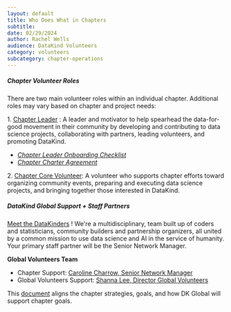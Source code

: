 ```yaml
---
layout: default
title: Who Does What in Chapters
subtitle:
date: 02/29/2024
author: Rachel Wells
audience: DataKind Volunteers
category: volunteers
subcategory: chapter-operations
---
```


##### Chapter Volunteer Roles


There are two main volunteer roles within an individual chapter. Additional roles may vary based on chapter and project needs:


1\. [Chapter Leader](https://drive.google.com/file/d/1XPugchU-8Wp_JT2gq8C4jC5_E8lm6TCz/view) : A leader and motivator to help spearhead the data\-for\-good movement in their community by developing and contributing to data science projects, collaborating with partners, leading volunteers, and promoting DataKind.


* *[Chapter Leader Onboarding Checklist](https://docs.google.com/document/d/17jpNNF9Xu3DR8dWOU4H3LvMYKCb13S-GlKyrYrV6xaE/edit)*
* *[Chapter Charter Agreement](https://drive.google.com/file/d/0B2BgzVIOaz9fUkd5Q21BYW5zLVU/view?usp=sharing)*


2\. [Chapter Core Volunteer](https://drive.google.com/file/d/17_qeRnL-F37JuYQYCRyqqF2q0LUTx-Tn/view): A volunteer who supports chapter efforts toward organizing community events, preparing and executing data science projects, and bringing together those interested in DataKind.


##### DataKind Global Support \+ Staff Partners


[Meet the DataKinders](https://www.datakind.org/about-us/our-team/) ! We're a multidisciplinary, team built up of coders and statisticians, community builders and partnership organizers, all united by a common mission to use data science and AI in the service of humanity. Your primary staff partner will be the Senior Network Manager.


**Global Volunteers Team**


* Chapter Support: [Caroline Charrow, Senior Network Manager](mailto:caroline@datakind.org)
* Global Volunteers Support: [Shanna Lee, Director Global Volunteers](mailto:shanna@datakind.org)


This [document](https://docs.google.com/presentation/d/1QGumMwm_oSj5pzv0GI473OS2QZUFHlC10aKUwJYCd38/edit#slide=id.g942505a870_0_21) aligns the chapter strategies, goals, and how DK Global will support chapter goals.
